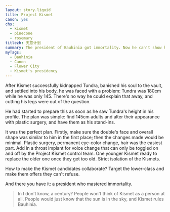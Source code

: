 ```yaml
---
layout: story.liquid
title: Project Kismet
canon: yes
chs:
  - kismet
  - pinecone
  - rosemary
titlezh: 天意计划
summary: The president of Bauhinia got immortality. Now he can't show his face. Help!
myTags:
  - Bauhinia
  - Canon
  - Flower City
  - Kismet's presidency
---
```


After Kismet successfully kidnapped Tundra, banished his soul to the vault, and settled into his body, he was faced with a problem: Tundra was 180cm while he was only 145. There's no way he could explain that away, and cutting his legs were out of the question.

He had started to prepare this as soon as he saw Tundra's height in his profile. The plan was simple: find 145cm adults and alter their appearance with plastic surgery, and have them as his stand-ins.

It was the perfect plan. Firstly, make sure the double's face and overall shape was similar to him in the first place; then the changes made would be minimal. Plastic surgery, permanent eye-color change, hair was the easiest part. Add in a throat implant for voice change that can only be toggled on and off by the Project Kismet control team. One younger Kismet ready to replace the older one once they get too old. Strict isolation of the Kismets.

How to make the Kismet candidates collaborate? Target the lower-class and make them offers they can't refuse.

And there you have it: a president who mastered immortality.

> In I don't know, a century? People won't think of Kismet as a person at all. People would just know that the sun is in the sky, and Kismet rules Bauhinia.
